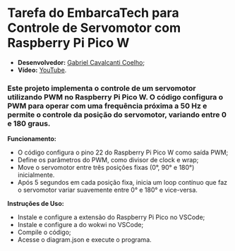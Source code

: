 # Tarefa do EmbarcaTech para Controle de Servomotor com Raspberry Pi Pico W
  - **Desenvolvedor:** <ins>Gabriel Cavalcanti Coelho</ins>;
  - **Vídeo:** [YouTube](https://www.youtube.com/).

### Este projeto implementa o controle de um servomotor utilizando PWM no Raspberry Pi Pico W. O código configura o PWM para operar com uma frequência próxima a 50 Hz e permite o controle da posição do servomotor, variando entre 0 e 180 graus.

**Funcionamento:**
  - O código configura o pino 22 do Raspberry Pi Pico W como saída PWM;
  - Define os parâmetros do PWM, como divisor de clock e wrap;
  - Move o servomotor entre três posições fixas (0°, 90° e 180°) inicialmente.
  - Após 5 segundos em cada posição fixa, inicia um loop contínuo que faz o servomotor variar suavemente entre 0° e 180° e vice-versa.

**Instruções de Uso:**
  - Instale e configure a extensão do Raspberry Pi Pico no VSCode;
  - Instale e configure a do wokwi no VSCode;
  - Compile o código;
  - Acesse o diagram.json e execute o programa.
